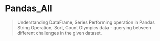 # Pandas_All
>Understanding DataFrame, Series
>Performing operation in Pandas
>String Operation, Sort, Count
>Olympics data - querying between different challenges in the given dataset.
